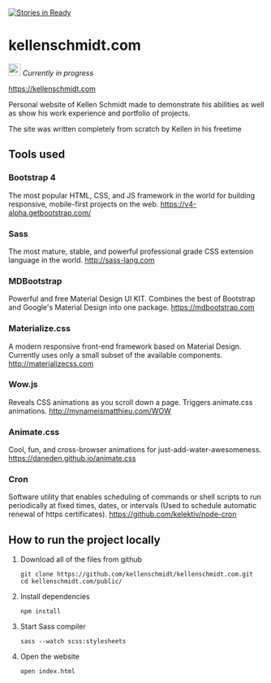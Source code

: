 [![Stories in Ready](https://badge.waffle.io/kellenschmidt/kellenschmidt.com.png?label=ready&title=Ready)](https://waffle.io/kellenschmidt/kellenschmidt.com?utm_source=badge)
# kellenschmidt.com
<img src="https://varahund.files.wordpress.com/2016/06/varning.jpg" width=24/><i>  Currently in progress</i>

https://kellenschmidt.com

Personal website of Kellen Schmidt made to demonstrate his abilities as well as show his work experience and portfolio of projects.

The site was written completely from scratch by Kellen in his freetime

## Tools used
### Bootstrap 4
The most popular HTML, CSS, and JS framework in the world for building responsive, mobile-first projects on the web. https://v4-alpha.getbootstrap.com/

### Sass
The most mature, stable, and powerful professional grade CSS extension language in the world. http://sass-lang.com

### MDBootstrap
Powerful and free Material Design UI KIT. Combines the best of Bootstrap and Google's Material Design into one package. https://mdbootstrap.com

### Materialize.css
A modern responsive front-end framework based on Material Design. Currently uses only a small subset of the available components. http://materializecss.com

### Wow.js
Reveals CSS animations as you scroll down a page. Triggers animate.css animations. http://mynameismatthieu.com/WOW

### Animate.css
Cool, fun, and cross-browser animations for just-add-water-awesomeness. https://daneden.github.io/animate.css

### Cron
Software utility that enables scheduling of commands or shell scripts to run periodically at fixed times, dates, or intervals (Used to schedule automatic renewal of https certificates). https://github.com/kelektiv/node-cron

## How to run the project locally
1. Download all of the files from github
    ```
    git clone https://github.com/kellenschmidt/kellenschmidt.com.git
    cd kellenschmidt.com/public/
    ```
2. Install dependencies
    ```
    npm install
    ```
3. Start Sass compiler
    ```
    sass --watch scss:stylesheets
    ```
4. Open the website
    ```
    open index.html
    ```
